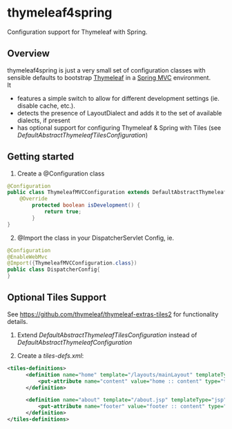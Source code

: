 # thymeleaf4spring

Configuration support for Thymeleaf with Spring.

## Overview
thymeleaf4spring is just a very small set of configuration classes with sensible defaults to bootstrap
<a href="http://www.thymeleaf.org">Thymeleaf</a> in a <a href="http://www.springframework.org">Spring MVC</a>
environment.<br>
It 
* features a simple switch to allow for different development settings (ie. disable cache, etc.).
* detects the presence of LayoutDialect and adds it to the set of available dialects, if present 
* has optional support for configuring Thymeleaf & Spring with Tiles (see _DefaultAbstractThymeleafTilesConfiguration_)

## Getting started
1. Create a @Configuration class
```java
@Configuration
public class ThymeleafMVCConfiguration extends DefaultAbstractThymeleafConfiguration {
  	@Override
		protected boolean isDevelopment() {
			return true;
		}
}
```

2. @Import the class in your DispatcherServlet Config, ie.
```java
@Configuration
@EnableWebMvc
@Import({ThymeleafMVCConfiguration.class})
public class DispatcherConfig{
}
```

## Optional Tiles Support

See https://github.com/thymeleaf/thymeleaf-extras-tiles2 for functionality details.

1. Extend _DefaultAbstractThymeleafTilesConfiguration_ instead of _DefaultAbstractThymeleafConfiguration_

2. Create a _tiles-defs.xml_:
```xml
<tiles-definitions>
      <definition name="home" template="/layouts/mainLayout" templateType="thymeleaf">
          <put-attribute name="content" value="home :: content" type="thymeleaf" />
      </definition>

      <definition name="about" template="/about.jsp" templateType="jsp">
          <put-attribute name="footer" value="footer :: content" type="thymeleaf" />
      </definition>
</tiles-definitions>
```
